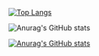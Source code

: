 
[![Top Langs](https://github-readme-stats.vercel.app/api/top-langs/?username=mingnana&layout=compact
)](https://github.com/mingnana/github-readme-stats)

![Anurag's GitHub stats](https://github-readme-stats.vercel.app/api?username=anuraghazra&show_icons=true&theme=radical)


[![Anurag's GitHub stats](https://github-readme-stats.vercel.app/api?username=mingnana)](https://github.com/mingnana/github-readme-stats)
